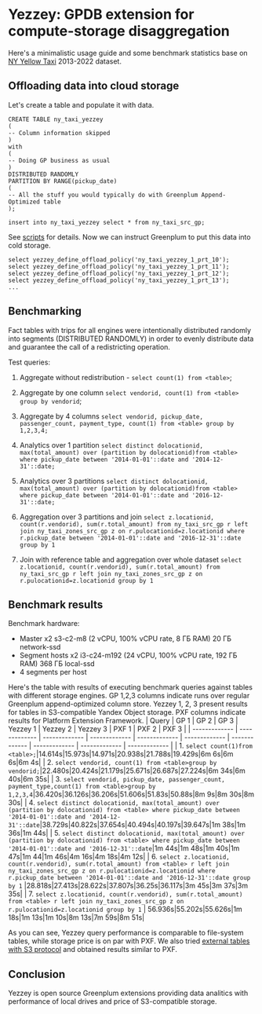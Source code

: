# Yezzey: GPDB extension for compute-storage disaggregation

Here's a minimalistic usage guide and some benchmark statistics base on [NY Yellow Taxi](https://www.nyc.gov/site/tlc/about/tlc-trip-record-data.page) 2013-2022 dataset.

## Offloading data into cloud storage
Let's create a table and populate it with data.
```
CREATE TABLE ny_taxi_yezzey
(
-- Column information skipped
)
with
(
-- Doing GP business as usual
)
DISTRIBUTED RANDOMLY
PARTITION BY RANGE(pickup_date) 
(
-- All the stuff you would typically do with Greenplum Append-Optimized table
);

insert into ny_taxi_yezzey select * from ny_taxi_src_gp;
```
See [scripts](https://github.com/x4m/yezzey/edit/benchmark_post/notes/scripts) for details. Now we can instruct Greenplum to put this data into cold storage.

```
select yezzey_define_offload_policy('ny_taxi_yezzey_1_prt_10');
select yezzey_define_offload_policy('ny_taxi_yezzey_1_prt_11');
select yezzey_define_offload_policy('ny_taxi_yezzey_1_prt_12');
select yezzey_define_offload_policy('ny_taxi_yezzey_1_prt_13');
...
```

## Benchmarking
Fact tables with trips for all engines were intentionally distributed randomly into segments (DISTRIBUTED RANDOMLY) in order to evenly distribute data and guarantee the call of a redistricting operation.

Test queries:
1. Aggregate without redistribution - ```select count(1) from <table>```;

2. Aggregate by one column ```select vendorid, count(1) from <table> group by vendorid```;

3. Aggregate by 4 columns ```select vendorid, pickup_date, passenger_count, payment_type, count(1) from <table> group by 1,2,3,4;```

4. Analytics over 1 partition ```select distinct dolocationid, max(total_amount) over (partition by dolocationid)from <table> where pickup_date between '2014-01-01'::date and '2014-12-31'::date;```

5. Analytics over 3 partitions ```select distinct dolocationid, max(total_amount) over (partition by dolocationid)from <table> where pickup_date between '2014-01-01'::date and '2016-12-31'::date;```

6. Aggregation over 3 partitions and join ```select z.locationid, count(r.vendorid), sum(r.total_amount) from ny_taxi_src_gp r left join ny_taxi_zones_src_gp z on r.pulocationid=z.locationid where r.pickup_date between '2014-01-01'::date and '2016-12-31'::date group by 1```

7. Join with reference table and aggregation over whole dataset ```select z.locationid, count(r.vendorid), sum(r.total_amount) from ny_taxi_src_gp r left join ny_taxi_zones_src_gp z on r.pulocationid=z.locationid group by 1```

## Benchmark results

Benchmark hardware:
* Master x2 s3-c2-m8 (2 vCPU, 100% vCPU rate, 8 ГБ RAM) 20 ГБ network-ssd
* Segment hosts x2 i3-c24-m192 (24 vCPU, 100% vCPU rate, 192 ГБ RAM) 368 ГБ local-ssd
* 4 segments per host

Here's the table with results of executing benchmark queries against tables with different storage engines. GP 1,2,3 columns indicate runs over regular Greenplum append-optimized column store. Yezzey 1, 2, 3 present results for tables in S3-compatible Yandex Object storage. PXF columns indicate results for Platform Extension Framework.
| Query | GP 1 | GP 2 | GP 3 | Yezzey 1 | Yezzey 2 | Yezzey 3 | PXF 1 | PXF 2 | PXF 3 |
| ------------- | ------------- | ------------- | ------------- | ------------- | ------------- | ------------- | ------------- | ------------- | ------------- |
| 1. ```select count(1)from <table>;```|14.614s|15.973s|14.971s|20.938s|21.788s|19.429s|6m 6s|6m 6s|6m 4s|
| 2. ```select vendorid, count(1) from <table>group by vendorid;```|22.480s|20.424s|21.179s|25.671s|26.687s|27.224s|6m 34s|6m 40s|6m 35s|
| 3. ```select vendorid, pickup_date, passenger_count, payment_type,count(1) from <table>group by 1,2,3,4```|36.420s|36.126s|36.206s|51.606s|51.83s|50.88s|8m 9s|8m 30s|8m 30s|
| 4. ```select distinct dolocationid, max(total_amount) over (partition by dolocationid) from <table> where pickup_date between '2014-01-01'::date and '2014-12-31'::date```|38.729s|40.822s|37.654s|40.494s|40.197s|39.647s|1m 38s|1m 36s|1m 44s|
| 5. ```select distinct dolocationid, max(total_amount) over (partition by dolocationid) from <table> where pickup_date between '2014-01-01'::date and '2016-12-31'::date```|1m 44s|1m 48s|1m 40s|1m 47s|1m 44|1m 46s|4m 16s|4m 18s|4m 12s|
| 6. ```select z.locationid, count(r.vendorid), sum(r.total_amount) from <table> r left join ny_taxi_zones_src_gp z on r.pulocationid=z.locationid where r.pickup_date between '2014-01-01'::date and '2016-12-31'::date group by 1``` |28.818s|27.413s|28.622s|37.807s|36.25s|36.117s|3m 45s|3m 37s|3m 35s|
| 7. ```select z.locationid, count(r.vendorid), sum(r.total_amount) from <table> r left join ny_taxi_zones_src_gp z on r.pulocationid=z.locationid group by 1``` | 56.936s|55.202s|55.626s|1m 18s|1m 13s|1m 10s|8m 13s|7m 59s|8m 51s|

As you can see, Yezzey query performance is comparable to file-system tables, while storage price is on par with PXF.
We also tried [external tables with S3 protocol](https://docs.vmware.com/en/VMware-Greenplum/6/greenplum-database/admin_guide-external-g-s3-protocol.html) and obtained results similar to PXF.

## Conclusion
Yezzey is open source Greenplum extensions providing data analitics with performance of local drives and price of S3-compatible storage.
